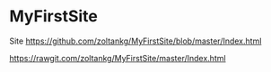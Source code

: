 # MyFirstSite
Site
https://github.com/zoltankg/MyFirstSite/blob/master/Index.html

https://rawgit.com/zoltankg/MyFirstSite/master/Index.html

